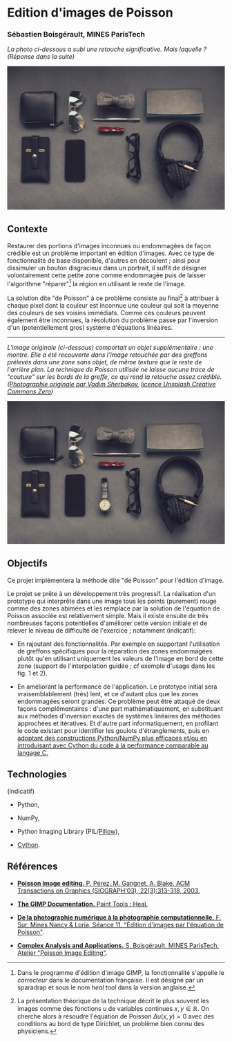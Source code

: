 # Edition d'images de Poisson
### Sébastien Boisgérault, MINES ParisTech


*La photo ci-dessous a subi une retouche significative. Mais laquelle ? (Réponse dans la suite)* 

![](images/objects-final.jpeg)

Contexte
--------------------------------------------------------------------------------

Restaurer des portions d'images inconnues ou endommagées de façon crédible 
est un problème important en édition d'images. Avec ce type de fonctionnalité 
de base disponible, d'autres en découlent ; ainsi
pour dissimuler un bouton disgracieux dans un portrait,
il suffit de désigner volontairement cette petite zone comme endommagée puis 
de laisser l'algorithme "réparer"[^0] la région en utilisant le reste de
l'image. 

[^0]: Dans le programme d'édition d'image GIMP, la fonctionnalité s'appelle
le *correcteur* dans le documentation française. Il est désigné par un sparadrap et sous le
nom *heal tool* dans la version anglaise.

La solution dite "de Poisson" à ce problème consiste au final[^1] à attribuer 
à chaque pixel dont la couleur est inconnue une couleur qui soit la 
moyenne des couleurs de ses voisins immédiats. 
Comme ces couleurs peuvent également être inconnues, 
la résolution du problème passe par l'inversion d'un (potentiellement gros) système d'équations 
linéaires.

[^1]: La présentation théorique de la technique décrit le plus souvent les
images comme des fonctions $u$ de variables continues $x, y \in \mathbb{R}$.
On cherche alors à résoudre l'équation de Poisson $\Delta u(x, y) = 0$ avec des
conditions au bord de type Dirichlet, un problème bien connu des physiciens.

--------------------------------------------------------------------------------

*L'image originale (ci-dessous) comportait un objet supplémentaire : une montre.
Elle a été recouverte dans l'image retouchée par des greffons prélevés dans une zone sans objet, 
de même texture que le reste de l'arrière plan. La technique de Poisson
utilisée ne laisse aucune trace de "couture" sur les bords de la greffe, 
ce qui rend la retouche assez crédible. 
([Photographie originale par Vadim Sherbakov](https://unsplash.com/photos/tCICLJ5ktBE), 
[licence Unsplash Creative Commons Zero](https://unsplash.com/license))*

![](images/objects.jpeg)



Objectifs
--------------------------------------------------------------------------------

Ce projet implémentera la méthode dite "de Poisson" pour l'édition
d'image.  

Le projet se prête à un développement très progressif. 
La réalisation d'un prototype qui interprête 
dans une image tous les points (purement) rouge comme des zones abimées 
et les remplace par la solution de l'équation de Poisson associée est 
relativement simple.
Mais il existe ensuite de très nombreuses façons potentielles d'améliorer 
cette version initiale et de relever le niveau de difficulté de l'exercice ; 
notamment (indicatif):

  - En rajoutant des fonctionnalités. Par exemple en supportant l'utilisation
    de greffons spécifiques pour la réparation des zones endommagées plutôt
    qu'en utilisant uniquement les valeurs de l'image en bord de cette zone 
    (support de l'interpolation guidée ; cf exemple d'usage dans les
    fig. 1 et 2). 

  - En améliorant la performance de l'application. Le prototype initial sera 
    vraisemblablement (très) lent, 
    et ce d'autant plus que les zones endommagées seront grandes. Ce problème
    peut être attaqué de deux façons complémentaires : d'une part mathématiquement,
    en substituant aux méthodes d'inversion exactes de systèmes linéaires 
    des méthodes approchées et itératives. Et d'autre part informatiquement,
    en profilant le code existant pour identifier les goulots d'étranglements,
    puis en [adoptant des constructions Python/NumPy plus efficaces et/ou 
    en introduisant avec Cython du code à la performance comparable au 
    langage C.](http://scipy-lectures.org/advanced/optimizing/index.html)


Technologies
--------------------------------------------------------------------------------

(indicatif)

  - Python, 
  
  - NumPy, 
  
  - Python Imaging Library (PIL/[Pillow](https://pillow.readthedocs.io)),
  
  - [Cython](https://cython.org/).



Références
--------------------------------------------------------------------------------

  - [**Poisson image editing.** P. Pérez, M. Gangnet, A. Blake. 
    ACM Transactions on Graphics (SIGGRAPH'03), 22(3):313-318, 2003.](http://www.irisa.fr/vista/Papers/2003_siggraph_perez.pdf)

  - [**The GIMP Documentation.** Paint Tools : Heal.](https://docs.gimp.org/en/gimp-tool-heal.html)

  - [**De la photographie numérique à la photographie computationnelle.** F. Sur.
    Mines Nancy & Loria, Séance 11. "Édition d'images par l'équation de Poisson"](https://members.loria.fr/FSur/enseignement/photo/seance11_4pp.pdf).

  - [**Complex Analysis and Applications.** S. Boisgérault. MINES ParisTech. Atelier "Poisson Image Editing"](http://eul.ink/complex-analysis/Poisson%20Image%20Editing/).

